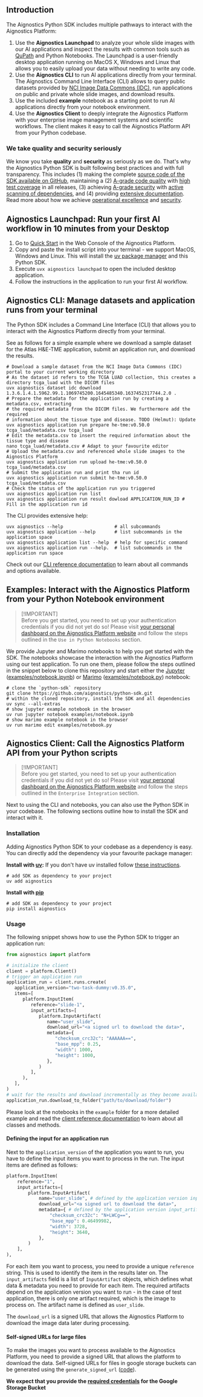 ## Introduction

The Aignostics Python SDK includes multiple pathways to interact with the
Aignostics Platform:

1. Use the **Aignostics Launchpad** to analyze your whole slide images 
   with our AI applications and inspect the results with common tools
   such as [QuPath](https://qupath.github.io/) and Python Notebooks.
   The Launchpad is a user-friendly desktop application running on
   MacOS X, Windows and Linux that allows you to easily upload your data 
   without needing to write any code.
2. Use the **Aignostics CLI** to run AI applications
   directly from your terminal. The Aignostics Command Line Interface (CLI) allows to query public datasets provided by [NCI Image Data Commons (IDC)](https://portal.imaging.datacommons.cancer.gov/), 
   run applications on public and private whole slide images, and download results.
3. Use the included **example** notebook as a starting point to run AI applications
   directly from your notebook environment. 
4. Use the **Aignostics Client** to deeply integrate the Aignostics Platform with your enterprise image management systems and scientific workflows.
   The client makes it easy to call the Aignostics Platform API from your Python codebase.

### We take quality and security seriously

We know you take **quality** and **security** as seriously as we do. That's why
the Aignostics Python SDK is built following best practices and with full
transparency. This includes (1) making the complete
[source code of the SDK
available on GitHub](https://github.com/aignostics/python-sdk/), maintaining a
(2)
[A-grade code quality](https://sonarcloud.io/summary/new_code?id=aignostics_python-sdk)
with [high test coverage](https://app.codecov.io/gh/aignostics/python-sdk) in
all releases, (3) achieving
[A-grade security](https://sonarcloud.io/summary/new_code?id=aignostics_python-sdk)
with
[active scanning of dependencies](https://github.com/aignostics/python-sdk/issues/4),
and (4) providing
[extensive documentation](hhttps://aignostics.readthedocs.io/en/latest/). Read
more about how we achieve
[operational excellence](https://aignostics.readthedocs.io/en/latest/operational_excellence.html) and
[security](https://aignostics.readthedocs.io/en/latest/security.html).

## Aignostics Launchpad: Run your first AI workflow in 10 minutes from your Desktop

1. Go to [Quick Start](https://platform.aignostics.com/getting-started/quick-start)
in the Web Console of the Aignostics Platform. 
2. Copy and paste the install script into your terminal - we support MacOS, Windows and Linux. 
This will install the [uv package manager](https://github.com/astral-sh/uv) and this
Python SDK.
3. Execute `uvx aignostics launchpad` to open the included desktop application.
4. Follow the instructions in the application to run your first AI workflow.

## Aignostics CLI: Manage datasets and application runs from your terminal

The Python SDK includes a Command Line Interface (CLI) that allows you to
interact with the Aignostics Platform directly from your terminal.

See as follows for a simple example where we download a sample dataset for the Atlas
H&E-TME application, submit an application run, and download the results.

```shell
# Download a sample dataset from the NCI Image Data Commons (IDC) portal to your current working directory
# As the dataset id refers to the TCGA LUAD collection, this creates a directory tcga_luad with the DICOM files
uvx aignostics dataset idc download 1.3.6.1.4.1.5962.99.1.1069745200.1645485340.1637452317744.2.0 .
# Prepare the metadata for the application run by creating a metadata.csv, extracting 
# the required metadata from the DICOM files. We furthermore add the required
# information about the tissue type and disease. TODO (Helmut): Update
uvx aignostics application run prepare he-tme:v0.50.0 tcga_luad/metadata.csv tcga_luad
# Edit the metadata.csv to insert the required information about the tissue type and disease
nano tcga_luad/metadata.csv # Adapt to your favourite editor
# Upload the metadata.csv and referenced whole slide images to the Aignostics Platform
uvx aignostics application run upload he-tme:v0.50.0 tcga_luad/metadata.csv
# Submit the application run and print tha run id
uvx aignostics application run submit he-tme:v0.50.0 tcga_luad/metadata.csv
# Check the status of the application run you triggered
uvx aignostics application run list
uvx aignostics application run result dowload APPLICATION_RUN_ID # Fill in the application run id
```

The CLI provides extensive help:

```shell
uvx aignostics --help                   # all subcommands
uvx aignostics application --help       # list subcommands in the application space
uvx aignostics application list --help  # help for specific command
uvx aignostics application run --help.  # list subcommands in the application run space
```

Check out our
[CLI reference documentation](https://aignostics.readthedocs.io/en/latest/reference.html#cli)
to learn about all commands and options available.

## Examples: Interact with the Aignostics Platform from your Python Notebook environment

> [!IMPORTANT]\
> Before you get started, you need to set up your authentication credentials if
> you did not yet do so! Please visit
> [your personal dashboard on the Aignostics Platform website](https://platform.aignostics.com/getting-started/quick-start)
> and follow the steps outlined in the `Use in Python Notebooks` section.

We provide Jupyter and Marimo notebooks to help you get started with the SDK.
The notebooks showcase the interaction with the Aignostics Platform using our
test application. To run one them, please follow the steps outlined in the
snippet below to clone this repository and start either the
[Jupyter](https://docs.jupyter.org/en/latest/index.html)
([examples/notebook.ipynb](https://github.com/aignostics/python-sdk/blob/main/examples/notebook.ipynb))
or [Marimo](https://marimo.io/)
([examples/notebook.py](https://github.com/aignostics/python-sdk/blob/main/examples/notebook.py))
notebook:

```shell
# clone the `python-sdk` repository
git clone https://github.com/aignostics/python-sdk.git
# within the cloned repository, install the SDK and all dependencies
uv sync --all-extras
# show jupyter example notebook in the browser
uv run jupyter notebook examples/notebook.ipynb
# show marimo example notebook in the browser
uv run marimo edit examples/notebook.py
```

## Aignostics Client: Call the Aignostics Platform API from your Python scripts

> [!IMPORTANT]\
> Before you get started, you need to set up your authentication credentials if
> you did not yet do so! Please visit
> [your personal dashboard on the Aignostics Platform website](https://platform.aignostics.com/getting-started/quick-start)
> and follow the steps outlined in the `Enterprise Integration` section.

Next to using the CLI and notebooks, you can also use the Python SDK in your
codebase. The following sections outline how to install the SDK and interact
with it.

### Installation

Adding Aignostics Python SDK to your codebase as a dependency is easy. You can
directly add the dependency via your favourite package manager:

**Install with [uv](https://docs.astral.sh/uv/):** If you don't have uv
installed follow
[these instructions](https://docs.astral.sh/uv/getting-started/installation/).

```shell
# add SDK as dependency to your project
uv add aignostics
```

**Install with [pip](https://pip.pypa.io/en/stable/)**

```shell
# add SDK as dependency to your project
pip install aignostics
```

### Usage

The following snippet shows how to use the Python SDK to trigger an application
run:

```python
from aignostics import platform

# initialize the client
client = platform.Client()
# trigger an application run
application_run = client.runs.create(
   application_version="two-task-dummy:v0.35.0",
   items=[
      platform.InputItem(
         reference="slide-1",
         input_artifacts=[
            platform.InputArtifact(
               name="user_slide",
               download_url="<a signed url to download the data>",
               metadata={
                  "checksum_crc32c": "AAAAAA==",
                  "base_mpp": 0.25,
                  "width": 1000,
                  "height": 1000,
               },
            )
         ],
      ),
   ],
)
# wait for the results and download incrementally as they become available
application_run.download_to_folder("path/to/download/folder")
```

Please look at the notebooks in the `example` folder for a more detailed example
and read the
[client reference documentation](https://aignostics.readthedocs.io/en/latest/lib_reference.html)
to learn about all classes and methods.

#### Defining the input for an application run

Next to the `application_version` of the application you want to run, you have
to define the input items you want to process in the run. The input items are
defined as follows:

```python
platform.InputItem(
    reference="1",
    input_artifacts=[
        platform.InputArtifact(
            name="user_slide", # defined by the application version input_artifact schema
            download_url="<a signed url to download the data>",
            metadata={ # defined by the application version input_artifact schema
                "checksum_crc32c": "N+LWCg==",
                "base_mpp": 0.46499982,
                "width": 3728,
                "height": 3640,
            },
        )
    ],
),
```

For each item you want to process, you need to provide a unique `reference`
string. This is used to identify the item in the results later on. The
`input_artifacts` field is a list of `InputArtifact` objects, which defines what
data & metadata you need to provide for each item. The required artifacts depend
on the application version you want to run - in the case of test application,
there is only one artifact required, which is the image to process on. The
artifact name is defined as `user_slide`.

The `download_url` is a signed URL that allows the Aignostics Platform to
download the image data later during processing.

#### Self-signed URLs for large files

To make the images you want to process available to the Aignostics Platform, you
need to provide a signed URL that allows the platform to download the data.
Self-signed URLs for files in google storage buckets can be generated using the
`generate_signed_url`
([code](https://github.com/aignostics/python-sdk/blob/407e74f7ae89289b70efd86cbda59ec7414050d5/src/aignostics/client/utils.py#L85)).

**We expect that you provide the
[required credentials](https://cloud.google.com/docs/authentication/application-default-credentials)
for the Google Storage Bucket**
